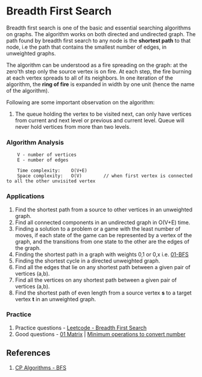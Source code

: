 # Breadth First Search
Breadth first search is one of the basic and essential searching algorithms on graphs. The algorithm works on both directed and undirected graph. The path found by breadth first search to any node is the **shortest path** to that node, i.e the path that contains the smallest number of edges, in unweighted graphs.

The algorithm can be understood as a fire spreading on the graph: at the zero'th step only the source vertex is on fire. At each step, the fire burning at each vertex spreads to all of its neighbors. In one iteration of the algorithm, the **ring of fire** is expanded in width by one unit (hence the name of the algorithm).

Following are some important observation on the algorithm:
1. The queue holding the vertex to be visited next, can only have vertices from current and next level or previous and current level. Queue will never hold vertices from more than two levels.

### Algorithm Analysis
```
    V - number of vertices
    E - number of edges

    Time complexity:    O(V+E)
    Space complexity:   O(V)        // when first vertex is connected to all the other unvisited vertex
```

### Applications
1. Find the shortest path from a source to other vertices in an unweighted graph.
2. Find all connected components in an undirected graph in O(V+E) time.
3. Finding a solution to a problem or a game with the least number of moves, if each state of the game can be represented by a vertex of the graph, and the transitions from one state to the other are the edges of the graph.
4. Finding the shortest path in a graph with weights 0,1 or 0,x i.e. [01-BFS](https://github.com/gauxs/cp/blob/master/algorithms/graph/shortest_path/single_source/bfs_01)
5. Finding the shortest cycle in a directed unweighted graph.
6. Find all the edges that lie on any shortest path between a given pair of vertices (a,b).
7. Find all the vertices on any shortest path between a given pair of vertices (a,b).
8. Find the shortest path of even length from a source vertex **s** to a target vertex **t** in an unweighted graph.

### Practice
1. Practice questions - [Leetcode - Breadth First Search](https://leetcode.com/tag/breadth-first-search/)
2. Good questions - [01 Matrix](https://leetcode.com/problems/01-matrix/) | [Minimum operations to convert number](https://leetcode.com/problems/minimum-operations-to-convert-number/)

## References
1. [CP Algorithms - BFS](https://cp-algorithms.com/graph/breadth-first-search.html)
